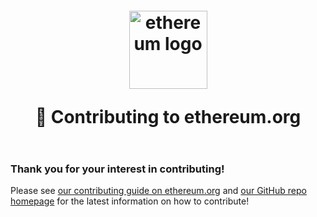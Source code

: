 <h1 align="center" style="margin-top: 1em; margin-bottom: 2em;">
  <p><a href="https://ethereum.org"><img alt="ethereum logo" src="./public/images/assets/eth-transparent.png" alt="ethereum.org" width="125"></a></p>
  <p>👋 Contributing to ethereum.org</p>
</h1>

### Thank you for your interest in contributing!

Please see [our contributing guide on ethereum.org](https://ethereum.org/contributing/) and [our GitHub repo homepage](https://github.com/ethereum/ethereum-org-website#how-to-contribute) for the latest information on how to contribute!
